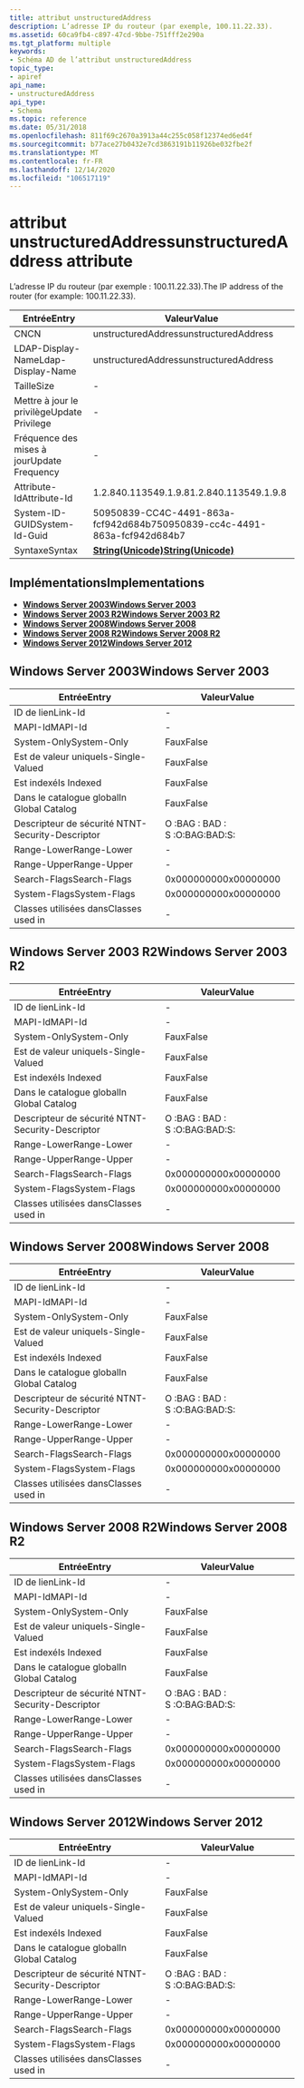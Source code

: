 ```yaml
---
title: attribut unstructuredAddress
description: L’adresse IP du routeur (par exemple, 100.11.22.33).
ms.assetid: 60ca9fb4-c897-47cd-9bbe-751fff2e290a
ms.tgt_platform: multiple
keywords:
- Schéma AD de l’attribut unstructuredAddress
topic_type:
- apiref
api_name:
- unstructuredAddress
api_type:
- Schema
ms.topic: reference
ms.date: 05/31/2018
ms.openlocfilehash: 811f69c2670a3913a44c255c058f12374ed6ed4f
ms.sourcegitcommit: b77ace27b0432e7cd3863191b11926be032fbe2f
ms.translationtype: MT
ms.contentlocale: fr-FR
ms.lasthandoff: 12/14/2020
ms.locfileid: "106517119"
---
```

# <a name="unstructuredaddress-attribute"></a><span data-ttu-id="e1b4c-104">attribut unstructuredAddress</span><span class="sxs-lookup"><span data-stu-id="e1b4c-104">unstructuredAddress attribute</span></span>

<span data-ttu-id="e1b4c-105">L’adresse IP du routeur (par exemple : 100.11.22.33).</span><span class="sxs-lookup"><span data-stu-id="e1b4c-105">The IP address of the router (for example: 100.11.22.33).</span></span>



| <span data-ttu-id="e1b4c-106">Entrée</span><span class="sxs-lookup"><span data-stu-id="e1b4c-106">Entry</span></span> | <span data-ttu-id="e1b4c-107">Valeur</span><span class="sxs-lookup"><span data-stu-id="e1b4c-107">Value</span></span> |
|-------------------|---------------------------------------------|
| <span data-ttu-id="e1b4c-108">CN</span><span class="sxs-lookup"><span data-stu-id="e1b4c-108">CN</span></span>                | <span data-ttu-id="e1b4c-109">unstructuredAddress</span><span class="sxs-lookup"><span data-stu-id="e1b4c-109">unstructuredAddress</span></span>                         |
| <span data-ttu-id="e1b4c-110">LDAP-Display-Name</span><span class="sxs-lookup"><span data-stu-id="e1b4c-110">Ldap-Display-Name</span></span> | <span data-ttu-id="e1b4c-111">unstructuredAddress</span><span class="sxs-lookup"><span data-stu-id="e1b4c-111">unstructuredAddress</span></span>                         |
| <span data-ttu-id="e1b4c-112">Taille</span><span class="sxs-lookup"><span data-stu-id="e1b4c-112">Size</span></span>              | \-                                          |
| <span data-ttu-id="e1b4c-113">Mettre à jour le privilège</span><span class="sxs-lookup"><span data-stu-id="e1b4c-113">Update Privilege</span></span>  | \-                                          |
| <span data-ttu-id="e1b4c-114">Fréquence des mises à jour</span><span class="sxs-lookup"><span data-stu-id="e1b4c-114">Update Frequency</span></span>  | \-                                          |
| <span data-ttu-id="e1b4c-115">Attribute-Id</span><span class="sxs-lookup"><span data-stu-id="e1b4c-115">Attribute-Id</span></span>      | <span data-ttu-id="e1b4c-116">1.2.840.113549.1.9.8</span><span class="sxs-lookup"><span data-stu-id="e1b4c-116">1.2.840.113549.1.9.8</span></span>                        |
| <span data-ttu-id="e1b4c-117">System-ID-GUID</span><span class="sxs-lookup"><span data-stu-id="e1b4c-117">System-Id-Guid</span></span>    | <span data-ttu-id="e1b4c-118">50950839-CC4C-4491-863a-fcf942d684b7</span><span class="sxs-lookup"><span data-stu-id="e1b4c-118">50950839-cc4c-4491-863a-fcf942d684b7</span></span>        |
| <span data-ttu-id="e1b4c-119">Syntaxe</span><span class="sxs-lookup"><span data-stu-id="e1b4c-119">Syntax</span></span>            | [<span data-ttu-id="e1b4c-120">**String(Unicode)**</span><span class="sxs-lookup"><span data-stu-id="e1b4c-120">**String(Unicode)**</span></span>](s-string-unicode.md) |



## <a name="implementations"></a><span data-ttu-id="e1b4c-121">Implémentations</span><span class="sxs-lookup"><span data-stu-id="e1b4c-121">Implementations</span></span>

-   [<span data-ttu-id="e1b4c-122">**Windows Server 2003**</span><span class="sxs-lookup"><span data-stu-id="e1b4c-122">**Windows Server 2003**</span></span>](#windows-server-2003)
-   [<span data-ttu-id="e1b4c-123">**Windows Server 2003 R2**</span><span class="sxs-lookup"><span data-stu-id="e1b4c-123">**Windows Server 2003 R2**</span></span>](#windows-server-2003-r2)
-   [<span data-ttu-id="e1b4c-124">**Windows Server 2008**</span><span class="sxs-lookup"><span data-stu-id="e1b4c-124">**Windows Server 2008**</span></span>](#windows-server-2008)
-   [<span data-ttu-id="e1b4c-125">**Windows Server 2008 R2**</span><span class="sxs-lookup"><span data-stu-id="e1b4c-125">**Windows Server 2008 R2**</span></span>](#windows-server-2008-r2)
-   [<span data-ttu-id="e1b4c-126">**Windows Server 2012**</span><span class="sxs-lookup"><span data-stu-id="e1b4c-126">**Windows Server 2012**</span></span>](#windows-server-2012)

## <a name="windows-server-2003"></a><span data-ttu-id="e1b4c-127">Windows Server 2003</span><span class="sxs-lookup"><span data-stu-id="e1b4c-127">Windows Server 2003</span></span>



| <span data-ttu-id="e1b4c-128">Entrée</span><span class="sxs-lookup"><span data-stu-id="e1b4c-128">Entry</span></span> | <span data-ttu-id="e1b4c-129">Valeur</span><span class="sxs-lookup"><span data-stu-id="e1b4c-129">Value</span></span> |
|------------------------|--------------|
| <span data-ttu-id="e1b4c-130">ID de lien</span><span class="sxs-lookup"><span data-stu-id="e1b4c-130">Link-Id</span></span>                | \-           |
| <span data-ttu-id="e1b4c-131">MAPI-Id</span><span class="sxs-lookup"><span data-stu-id="e1b4c-131">MAPI-Id</span></span>                | \-           |
| <span data-ttu-id="e1b4c-132">System-Only</span><span class="sxs-lookup"><span data-stu-id="e1b4c-132">System-Only</span></span>            | <span data-ttu-id="e1b4c-133">Faux</span><span class="sxs-lookup"><span data-stu-id="e1b4c-133">False</span></span>        |
| <span data-ttu-id="e1b4c-134">Est de valeur unique</span><span class="sxs-lookup"><span data-stu-id="e1b4c-134">Is-Single-Valued</span></span>       | <span data-ttu-id="e1b4c-135">Faux</span><span class="sxs-lookup"><span data-stu-id="e1b4c-135">False</span></span>        |
| <span data-ttu-id="e1b4c-136">Est indexé</span><span class="sxs-lookup"><span data-stu-id="e1b4c-136">Is Indexed</span></span>             | <span data-ttu-id="e1b4c-137">Faux</span><span class="sxs-lookup"><span data-stu-id="e1b4c-137">False</span></span>        |
| <span data-ttu-id="e1b4c-138">Dans le catalogue global</span><span class="sxs-lookup"><span data-stu-id="e1b4c-138">In Global Catalog</span></span>      | <span data-ttu-id="e1b4c-139">Faux</span><span class="sxs-lookup"><span data-stu-id="e1b4c-139">False</span></span>        |
| <span data-ttu-id="e1b4c-140">Descripteur de sécurité NT</span><span class="sxs-lookup"><span data-stu-id="e1b4c-140">NT-Security-Descriptor</span></span> | <span data-ttu-id="e1b4c-141">O :BAG : BAD : S :</span><span class="sxs-lookup"><span data-stu-id="e1b4c-141">O:BAG:BAD:S:</span></span> |
| <span data-ttu-id="e1b4c-142">Range-Lower</span><span class="sxs-lookup"><span data-stu-id="e1b4c-142">Range-Lower</span></span>            | \-           |
| <span data-ttu-id="e1b4c-143">Range-Upper</span><span class="sxs-lookup"><span data-stu-id="e1b4c-143">Range-Upper</span></span>            | \-           |
| <span data-ttu-id="e1b4c-144">Search-Flags</span><span class="sxs-lookup"><span data-stu-id="e1b4c-144">Search-Flags</span></span>           | <span data-ttu-id="e1b4c-145">0x00000000</span><span class="sxs-lookup"><span data-stu-id="e1b4c-145">0x00000000</span></span>   |
| <span data-ttu-id="e1b4c-146">System-Flags</span><span class="sxs-lookup"><span data-stu-id="e1b4c-146">System-Flags</span></span>           | <span data-ttu-id="e1b4c-147">0x00000000</span><span class="sxs-lookup"><span data-stu-id="e1b4c-147">0x00000000</span></span>   |
| <span data-ttu-id="e1b4c-148">Classes utilisées dans</span><span class="sxs-lookup"><span data-stu-id="e1b4c-148">Classes used in</span></span>        | \-           |



## <a name="windows-server-2003-r2"></a><span data-ttu-id="e1b4c-149">Windows Server 2003 R2</span><span class="sxs-lookup"><span data-stu-id="e1b4c-149">Windows Server 2003 R2</span></span>



| <span data-ttu-id="e1b4c-150">Entrée</span><span class="sxs-lookup"><span data-stu-id="e1b4c-150">Entry</span></span> | <span data-ttu-id="e1b4c-151">Valeur</span><span class="sxs-lookup"><span data-stu-id="e1b4c-151">Value</span></span> |
|------------------------|--------------|
| <span data-ttu-id="e1b4c-152">ID de lien</span><span class="sxs-lookup"><span data-stu-id="e1b4c-152">Link-Id</span></span>                | \-           |
| <span data-ttu-id="e1b4c-153">MAPI-Id</span><span class="sxs-lookup"><span data-stu-id="e1b4c-153">MAPI-Id</span></span>                | \-           |
| <span data-ttu-id="e1b4c-154">System-Only</span><span class="sxs-lookup"><span data-stu-id="e1b4c-154">System-Only</span></span>            | <span data-ttu-id="e1b4c-155">Faux</span><span class="sxs-lookup"><span data-stu-id="e1b4c-155">False</span></span>        |
| <span data-ttu-id="e1b4c-156">Est de valeur unique</span><span class="sxs-lookup"><span data-stu-id="e1b4c-156">Is-Single-Valued</span></span>       | <span data-ttu-id="e1b4c-157">Faux</span><span class="sxs-lookup"><span data-stu-id="e1b4c-157">False</span></span>        |
| <span data-ttu-id="e1b4c-158">Est indexé</span><span class="sxs-lookup"><span data-stu-id="e1b4c-158">Is Indexed</span></span>             | <span data-ttu-id="e1b4c-159">Faux</span><span class="sxs-lookup"><span data-stu-id="e1b4c-159">False</span></span>        |
| <span data-ttu-id="e1b4c-160">Dans le catalogue global</span><span class="sxs-lookup"><span data-stu-id="e1b4c-160">In Global Catalog</span></span>      | <span data-ttu-id="e1b4c-161">Faux</span><span class="sxs-lookup"><span data-stu-id="e1b4c-161">False</span></span>        |
| <span data-ttu-id="e1b4c-162">Descripteur de sécurité NT</span><span class="sxs-lookup"><span data-stu-id="e1b4c-162">NT-Security-Descriptor</span></span> | <span data-ttu-id="e1b4c-163">O :BAG : BAD : S :</span><span class="sxs-lookup"><span data-stu-id="e1b4c-163">O:BAG:BAD:S:</span></span> |
| <span data-ttu-id="e1b4c-164">Range-Lower</span><span class="sxs-lookup"><span data-stu-id="e1b4c-164">Range-Lower</span></span>            | \-           |
| <span data-ttu-id="e1b4c-165">Range-Upper</span><span class="sxs-lookup"><span data-stu-id="e1b4c-165">Range-Upper</span></span>            | \-           |
| <span data-ttu-id="e1b4c-166">Search-Flags</span><span class="sxs-lookup"><span data-stu-id="e1b4c-166">Search-Flags</span></span>           | <span data-ttu-id="e1b4c-167">0x00000000</span><span class="sxs-lookup"><span data-stu-id="e1b4c-167">0x00000000</span></span>   |
| <span data-ttu-id="e1b4c-168">System-Flags</span><span class="sxs-lookup"><span data-stu-id="e1b4c-168">System-Flags</span></span>           | <span data-ttu-id="e1b4c-169">0x00000000</span><span class="sxs-lookup"><span data-stu-id="e1b4c-169">0x00000000</span></span>   |
| <span data-ttu-id="e1b4c-170">Classes utilisées dans</span><span class="sxs-lookup"><span data-stu-id="e1b4c-170">Classes used in</span></span>        | \-           |



## <a name="windows-server-2008"></a><span data-ttu-id="e1b4c-171">Windows Server 2008</span><span class="sxs-lookup"><span data-stu-id="e1b4c-171">Windows Server 2008</span></span>



| <span data-ttu-id="e1b4c-172">Entrée</span><span class="sxs-lookup"><span data-stu-id="e1b4c-172">Entry</span></span> | <span data-ttu-id="e1b4c-173">Valeur</span><span class="sxs-lookup"><span data-stu-id="e1b4c-173">Value</span></span> |
|------------------------|--------------|
| <span data-ttu-id="e1b4c-174">ID de lien</span><span class="sxs-lookup"><span data-stu-id="e1b4c-174">Link-Id</span></span>                | \-           |
| <span data-ttu-id="e1b4c-175">MAPI-Id</span><span class="sxs-lookup"><span data-stu-id="e1b4c-175">MAPI-Id</span></span>                | \-           |
| <span data-ttu-id="e1b4c-176">System-Only</span><span class="sxs-lookup"><span data-stu-id="e1b4c-176">System-Only</span></span>            | <span data-ttu-id="e1b4c-177">Faux</span><span class="sxs-lookup"><span data-stu-id="e1b4c-177">False</span></span>        |
| <span data-ttu-id="e1b4c-178">Est de valeur unique</span><span class="sxs-lookup"><span data-stu-id="e1b4c-178">Is-Single-Valued</span></span>       | <span data-ttu-id="e1b4c-179">Faux</span><span class="sxs-lookup"><span data-stu-id="e1b4c-179">False</span></span>        |
| <span data-ttu-id="e1b4c-180">Est indexé</span><span class="sxs-lookup"><span data-stu-id="e1b4c-180">Is Indexed</span></span>             | <span data-ttu-id="e1b4c-181">Faux</span><span class="sxs-lookup"><span data-stu-id="e1b4c-181">False</span></span>        |
| <span data-ttu-id="e1b4c-182">Dans le catalogue global</span><span class="sxs-lookup"><span data-stu-id="e1b4c-182">In Global Catalog</span></span>      | <span data-ttu-id="e1b4c-183">Faux</span><span class="sxs-lookup"><span data-stu-id="e1b4c-183">False</span></span>        |
| <span data-ttu-id="e1b4c-184">Descripteur de sécurité NT</span><span class="sxs-lookup"><span data-stu-id="e1b4c-184">NT-Security-Descriptor</span></span> | <span data-ttu-id="e1b4c-185">O :BAG : BAD : S :</span><span class="sxs-lookup"><span data-stu-id="e1b4c-185">O:BAG:BAD:S:</span></span> |
| <span data-ttu-id="e1b4c-186">Range-Lower</span><span class="sxs-lookup"><span data-stu-id="e1b4c-186">Range-Lower</span></span>            | \-           |
| <span data-ttu-id="e1b4c-187">Range-Upper</span><span class="sxs-lookup"><span data-stu-id="e1b4c-187">Range-Upper</span></span>            | \-           |
| <span data-ttu-id="e1b4c-188">Search-Flags</span><span class="sxs-lookup"><span data-stu-id="e1b4c-188">Search-Flags</span></span>           | <span data-ttu-id="e1b4c-189">0x00000000</span><span class="sxs-lookup"><span data-stu-id="e1b4c-189">0x00000000</span></span>   |
| <span data-ttu-id="e1b4c-190">System-Flags</span><span class="sxs-lookup"><span data-stu-id="e1b4c-190">System-Flags</span></span>           | <span data-ttu-id="e1b4c-191">0x00000000</span><span class="sxs-lookup"><span data-stu-id="e1b4c-191">0x00000000</span></span>   |
| <span data-ttu-id="e1b4c-192">Classes utilisées dans</span><span class="sxs-lookup"><span data-stu-id="e1b4c-192">Classes used in</span></span>        | \-           |



## <a name="windows-server-2008-r2"></a><span data-ttu-id="e1b4c-193">Windows Server 2008 R2</span><span class="sxs-lookup"><span data-stu-id="e1b4c-193">Windows Server 2008 R2</span></span>



| <span data-ttu-id="e1b4c-194">Entrée</span><span class="sxs-lookup"><span data-stu-id="e1b4c-194">Entry</span></span> | <span data-ttu-id="e1b4c-195">Valeur</span><span class="sxs-lookup"><span data-stu-id="e1b4c-195">Value</span></span> |
|------------------------|--------------|
| <span data-ttu-id="e1b4c-196">ID de lien</span><span class="sxs-lookup"><span data-stu-id="e1b4c-196">Link-Id</span></span>                | \-           |
| <span data-ttu-id="e1b4c-197">MAPI-Id</span><span class="sxs-lookup"><span data-stu-id="e1b4c-197">MAPI-Id</span></span>                | \-           |
| <span data-ttu-id="e1b4c-198">System-Only</span><span class="sxs-lookup"><span data-stu-id="e1b4c-198">System-Only</span></span>            | <span data-ttu-id="e1b4c-199">Faux</span><span class="sxs-lookup"><span data-stu-id="e1b4c-199">False</span></span>        |
| <span data-ttu-id="e1b4c-200">Est de valeur unique</span><span class="sxs-lookup"><span data-stu-id="e1b4c-200">Is-Single-Valued</span></span>       | <span data-ttu-id="e1b4c-201">Faux</span><span class="sxs-lookup"><span data-stu-id="e1b4c-201">False</span></span>        |
| <span data-ttu-id="e1b4c-202">Est indexé</span><span class="sxs-lookup"><span data-stu-id="e1b4c-202">Is Indexed</span></span>             | <span data-ttu-id="e1b4c-203">Faux</span><span class="sxs-lookup"><span data-stu-id="e1b4c-203">False</span></span>        |
| <span data-ttu-id="e1b4c-204">Dans le catalogue global</span><span class="sxs-lookup"><span data-stu-id="e1b4c-204">In Global Catalog</span></span>      | <span data-ttu-id="e1b4c-205">Faux</span><span class="sxs-lookup"><span data-stu-id="e1b4c-205">False</span></span>        |
| <span data-ttu-id="e1b4c-206">Descripteur de sécurité NT</span><span class="sxs-lookup"><span data-stu-id="e1b4c-206">NT-Security-Descriptor</span></span> | <span data-ttu-id="e1b4c-207">O :BAG : BAD : S :</span><span class="sxs-lookup"><span data-stu-id="e1b4c-207">O:BAG:BAD:S:</span></span> |
| <span data-ttu-id="e1b4c-208">Range-Lower</span><span class="sxs-lookup"><span data-stu-id="e1b4c-208">Range-Lower</span></span>            | \-           |
| <span data-ttu-id="e1b4c-209">Range-Upper</span><span class="sxs-lookup"><span data-stu-id="e1b4c-209">Range-Upper</span></span>            | \-           |
| <span data-ttu-id="e1b4c-210">Search-Flags</span><span class="sxs-lookup"><span data-stu-id="e1b4c-210">Search-Flags</span></span>           | <span data-ttu-id="e1b4c-211">0x00000000</span><span class="sxs-lookup"><span data-stu-id="e1b4c-211">0x00000000</span></span>   |
| <span data-ttu-id="e1b4c-212">System-Flags</span><span class="sxs-lookup"><span data-stu-id="e1b4c-212">System-Flags</span></span>           | <span data-ttu-id="e1b4c-213">0x00000000</span><span class="sxs-lookup"><span data-stu-id="e1b4c-213">0x00000000</span></span>   |
| <span data-ttu-id="e1b4c-214">Classes utilisées dans</span><span class="sxs-lookup"><span data-stu-id="e1b4c-214">Classes used in</span></span>        | \-           |



## <a name="windows-server-2012"></a><span data-ttu-id="e1b4c-215">Windows Server 2012</span><span class="sxs-lookup"><span data-stu-id="e1b4c-215">Windows Server 2012</span></span>



| <span data-ttu-id="e1b4c-216">Entrée</span><span class="sxs-lookup"><span data-stu-id="e1b4c-216">Entry</span></span> | <span data-ttu-id="e1b4c-217">Valeur</span><span class="sxs-lookup"><span data-stu-id="e1b4c-217">Value</span></span> |
|------------------------|--------------|
| <span data-ttu-id="e1b4c-218">ID de lien</span><span class="sxs-lookup"><span data-stu-id="e1b4c-218">Link-Id</span></span>                | \-           |
| <span data-ttu-id="e1b4c-219">MAPI-Id</span><span class="sxs-lookup"><span data-stu-id="e1b4c-219">MAPI-Id</span></span>                | \-           |
| <span data-ttu-id="e1b4c-220">System-Only</span><span class="sxs-lookup"><span data-stu-id="e1b4c-220">System-Only</span></span>            | <span data-ttu-id="e1b4c-221">Faux</span><span class="sxs-lookup"><span data-stu-id="e1b4c-221">False</span></span>        |
| <span data-ttu-id="e1b4c-222">Est de valeur unique</span><span class="sxs-lookup"><span data-stu-id="e1b4c-222">Is-Single-Valued</span></span>       | <span data-ttu-id="e1b4c-223">Faux</span><span class="sxs-lookup"><span data-stu-id="e1b4c-223">False</span></span>        |
| <span data-ttu-id="e1b4c-224">Est indexé</span><span class="sxs-lookup"><span data-stu-id="e1b4c-224">Is Indexed</span></span>             | <span data-ttu-id="e1b4c-225">Faux</span><span class="sxs-lookup"><span data-stu-id="e1b4c-225">False</span></span>        |
| <span data-ttu-id="e1b4c-226">Dans le catalogue global</span><span class="sxs-lookup"><span data-stu-id="e1b4c-226">In Global Catalog</span></span>      | <span data-ttu-id="e1b4c-227">Faux</span><span class="sxs-lookup"><span data-stu-id="e1b4c-227">False</span></span>        |
| <span data-ttu-id="e1b4c-228">Descripteur de sécurité NT</span><span class="sxs-lookup"><span data-stu-id="e1b4c-228">NT-Security-Descriptor</span></span> | <span data-ttu-id="e1b4c-229">O :BAG : BAD : S :</span><span class="sxs-lookup"><span data-stu-id="e1b4c-229">O:BAG:BAD:S:</span></span> |
| <span data-ttu-id="e1b4c-230">Range-Lower</span><span class="sxs-lookup"><span data-stu-id="e1b4c-230">Range-Lower</span></span>            | \-           |
| <span data-ttu-id="e1b4c-231">Range-Upper</span><span class="sxs-lookup"><span data-stu-id="e1b4c-231">Range-Upper</span></span>            | \-           |
| <span data-ttu-id="e1b4c-232">Search-Flags</span><span class="sxs-lookup"><span data-stu-id="e1b4c-232">Search-Flags</span></span>           | <span data-ttu-id="e1b4c-233">0x00000000</span><span class="sxs-lookup"><span data-stu-id="e1b4c-233">0x00000000</span></span>   |
| <span data-ttu-id="e1b4c-234">System-Flags</span><span class="sxs-lookup"><span data-stu-id="e1b4c-234">System-Flags</span></span>           | <span data-ttu-id="e1b4c-235">0x00000000</span><span class="sxs-lookup"><span data-stu-id="e1b4c-235">0x00000000</span></span>   |
| <span data-ttu-id="e1b4c-236">Classes utilisées dans</span><span class="sxs-lookup"><span data-stu-id="e1b4c-236">Classes used in</span></span>        | \-           |



 

 




